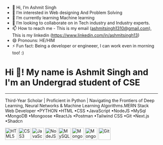 - 👋 Hi, I’m Ashmit Singh
- 👀 I’m interested in Web designing And Problem Solving
- 🌱 I’m currently learning Machine learning
- 💞️ I’m looking to collaborate on in Tech industry and Industry experts.
- 📫 How to reach me - This is my email (ashmitsingh1310@gmail.com), This is my linkedin (https://www.linkedin.com/in/ashmitsingh13)
- 😄 Pronouns: HE/HIM
- ⚡ Fun fact: Being a developer or engineeer, I can work even in morning too! :)

<h1>Hi 👋! My name is Ashmit Singh and I'm an Undergrad student of CSE</h1>
<hr>

Third-Year Scholar | Proficient in Python | Navigating the Frontiers of Deep Learning, Neural Networks & Machine Learning Algorithms.MERN Stack Web Developer •PYTHON •HTML •CSS •JavaScript •NodeJS •MySql •MongoDB •Mongoose •ReactJs •Postman •Tailwind CSS •Git •Next.js •Shadcn

<p align="left>
  <img src="https://cdn.jsdelivr.net/gh/devicons/devicon/icons/python/python-original.svg" alt="Python" width="40" />
  <img src="https://cdn.jsdelivr.net/gh/devicons/devicon/icons/html5/html5-original.svg" alt="HTML5" width="40" />
  <img src="https://cdn.jsdelivr.net/gh/devicons/devicon/icons/css3/css3-original.svg" alt="CSS3" width="40" />
  <img src="https://cdn.jsdelivr.net/gh/devicons/devicon/icons/javascript/javascript-original.svg" alt="JavaScript" width="40" />
  <img src="https://cdn.jsdelivr.net/gh/devicons/devicon/icons/nodejs/nodejs-original.svg" alt="NodeJS" width="40" />
  <img src="https://cdn.jsdelivr.net/gh/devicons/devicon/icons/mysql/mysql-original.svg" alt="MySQL" width="40"/>
  <img src="https://cdn.jsdelivr.net/gh/devicons/devicon/icons/mongodb/mongodb-original.svg" alt="MongoDB" width="40"/>
  <img src="https://mongoosejs.com/docs/images/mongoose5_62x30_transparent.png" alt="Mongoose" width="40"/>
  <img src="https://cdn.jsdelivr.net/gh/devicons/devicon/icons/git/git-original.svg" alt="Git" width="40" />
</p>

